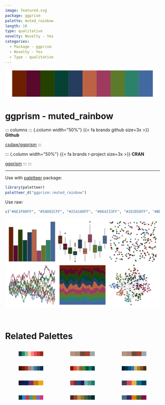 ```yaml
---
image: featured.svg
package: ggprism
palette: muted_rainbow
length: 10
type: qualitative
novelty: Novelty - Yes
categories:
  - Package - ggprism
  - Novelty - Yes
  - Type - qualitative
---
```


![](featured.svg)

# ggprism - muted_rainbow 

::: columns
::: {.column width="50%"}
{{< fa brands github size=3x >}}
**Github**

[csdaw/ggprism](https://github.com/csdaw/ggprism)
:::

::: {.column width="50%"}
{{< fa brands r-project size=3x >}}
**CRAN**

[ggprism](https://CRAN.R-project.org/package=ggprism)
:::
:::

<hr> 

Use with [paletteer](https://emilhvitfeldt.github.io/paletteer/) package:

```r
library(paletteer)
paletteer_d("ggprism::muted_rainbow")
```

Use raw:

```r
c("#6E1F00FF", "#58092CFF", "#254100FF", "#064233FF", "#263D5DFF", "#BD6345FF", "#9D3A5EFF", "#5D7A2BFF", "#2C8169FF", "#4269A0FF")
``` 

![](examples.png) 

<br>

# Related Palettes

<div class="list" style="display: grid; grid-template-columns: auto auto auto;"> <figure class="figure">
<a href="../../awtools/a_palette/"> <img src="../../awtools/a_palette/featured.svg" style="width: 100%;" class="figure-img"></a>
</figure> <figure class="figure">
<a href="../../ButterflyColors/hamadryas_feronia/"> <img src="../../ButterflyColors/hamadryas_feronia/featured.svg" style="width: 100%;" class="figure-img"></a>
</figure> <figure class="figure">
<a href="../../ButterflyColors/hamadryas_feronia/"> <img src="../../ButterflyColors/hamadryas_feronia/featured.svg" style="width: 100%;" class="figure-img"></a>
</figure> <figure class="figure">
<a href="../../MetBrewer/Troy/"> <img src="../../MetBrewer/Troy/featured.svg" style="width: 100%;" class="figure-img"></a>
</figure> <figure class="figure">
<a href="../../MoMAColors/Abbott/"> <img src="../../MoMAColors/Abbott/featured.svg" style="width: 100%;" class="figure-img"></a>
</figure> <figure class="figure">
<a href="../../MetBrewer/Ingres/"> <img src="../../MetBrewer/Ingres/featured.svg" style="width: 100%;" class="figure-img"></a>
</figure> <figure class="figure">
<a href="../../lisa/GretchenAlbrecht/"> <img src="../../lisa/GretchenAlbrecht/featured.svg" style="width: 100%;" class="figure-img"></a>
</figure> <figure class="figure">
<a href="../../MoMAColors/Sidhu/"> <img src="../../MoMAColors/Sidhu/featured.svg" style="width: 100%;" class="figure-img"></a>
</figure> <figure class="figure">
<a href="../../PrettyCols/Lively/"> <img src="../../PrettyCols/Lively/featured.svg" style="width: 100%;" class="figure-img"></a>
</figure> <figure class="figure">
<a href="../../ggthemr/solarized/"> <img src="../../ggthemr/solarized/featured.svg" style="width: 100%;" class="figure-img"></a>
</figure> <figure class="figure">
<a href="../../MetBrewer/Nattier/"> <img src="../../MetBrewer/Nattier/featured.svg" style="width: 100%;" class="figure-img"></a>
</figure> <figure class="figure">
<a href="../../PrettyCols/Dark/"> <img src="../../PrettyCols/Dark/featured.svg" style="width: 100%;" class="figure-img"></a>
</figure> 
</div>
